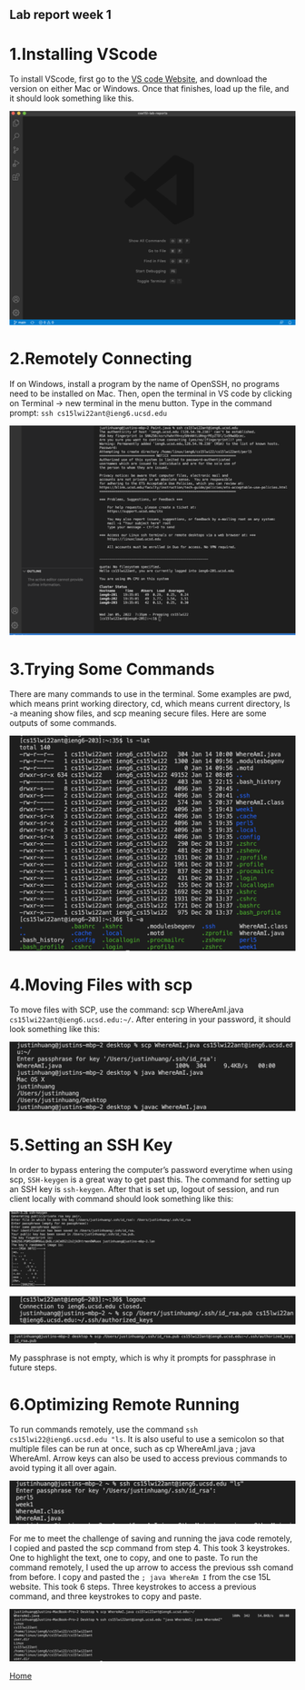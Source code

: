 ## Lab report week 1
# 1.Installing VScode

To install VScode, first go to the [VS code Website](https://code.visualstudio.com),  and download the version on either Mac or Windows. Once that finishes, load up the file, and it should look something like this.
 
![VS code](Installing-VS-code.png)

# 2.Remotely Connecting

If on Windows, install a program by the name of OpenSSH, no programs need to be installed on Mac. Then, open the terminal in VS code by clicking on Terminal -> new terminal in the menu button. Type in the command prompt:  `ssh cs15lwi22ant@ieng6.ucsd.edu`

![remote](Remote-connecting.png)

# 3.Trying Some Commands

There are many commands to use in the terminal. Some examples are pwd, which means print working directory, cd, which means current directory, ls -a meaning show files, and scp meaning secure files. Here are some outputs of some commands.

![commands](Trying-some-commands.png)

# 4.Moving Files with scp

To move files with SCP, use the command: scp WhereAmI.java ```cs15lwi22ant@ieng6.ucsd.edu:~/```. After entering in your password, it should look something like this:

![Moving](Moving-files-with-scp.png)
 
# 5.Setting an SSH Key

In order to bypass entering the computer’s password everytime when using scp, ```SSH-keygen``` is a great way to get past this. The command for setting up an SSH key is 	```ssh-keygen```. After that is set up, logout of session, and run client locally with command should look something like this:

![ssh](SSH-keys.png)

![ssh2](SSH-keys2.png)

![ssh3](ssh-key3.png)

My passphrase is not empty, which is why it prompts for passphrase in future steps.

# 6.Optimizing Remote Running

To run commands remotely, use the command `ssh cs15lwi22@ieng6.ucsd.edu "ls`. It is also useful to use a semicolon so that multiple files can be run at once, such as cp WhereAmI.java ; java WhereAmI. Arrow keys can also be used to access previous commands to avoid typing it all over again.

![optimize](Optimizing-remote-running.png)

For me to meet the challenge of saving and running the java code remotely, I copied and pasted the scp command from step 4. This took 3 keystrokes. One to highlight the text, one to copy, and one to paste. To run the command remotely, I used the up arrow to access the previous ssh comand from before. I copy and pasted the ```; java WhereAm I``` from the cse 15L website. This took 6 steps. Three keystrokes to access a previous command, and three keystrokes to copy and paste.

![Keystroke count](Keystrokes-count.png)


[Home](index.md)
